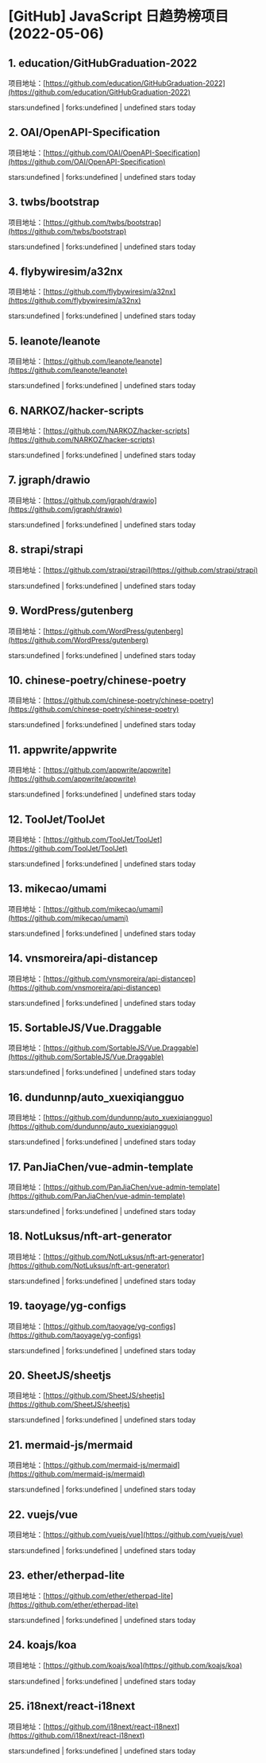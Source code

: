 # [GitHub] JavaScript 日趋势榜项目(2022-05-06)

## 1. education/GitHubGraduation-2022 

项目地址：[https://github.com/education/GitHubGraduation-2022](https://github.com/education/GitHubGraduation-2022)

stars:undefined | forks:undefined | undefined stars today 



## 2. OAI/OpenAPI-Specification 

项目地址：[https://github.com/OAI/OpenAPI-Specification](https://github.com/OAI/OpenAPI-Specification)

stars:undefined | forks:undefined | undefined stars today 



## 3. twbs/bootstrap 

项目地址：[https://github.com/twbs/bootstrap](https://github.com/twbs/bootstrap)

stars:undefined | forks:undefined | undefined stars today 



## 4. flybywiresim/a32nx 

项目地址：[https://github.com/flybywiresim/a32nx](https://github.com/flybywiresim/a32nx)

stars:undefined | forks:undefined | undefined stars today 



## 5. leanote/leanote 

项目地址：[https://github.com/leanote/leanote](https://github.com/leanote/leanote)

stars:undefined | forks:undefined | undefined stars today 



## 6. NARKOZ/hacker-scripts 

项目地址：[https://github.com/NARKOZ/hacker-scripts](https://github.com/NARKOZ/hacker-scripts)

stars:undefined | forks:undefined | undefined stars today 



## 7. jgraph/drawio 

项目地址：[https://github.com/jgraph/drawio](https://github.com/jgraph/drawio)

stars:undefined | forks:undefined | undefined stars today 



## 8. strapi/strapi 

项目地址：[https://github.com/strapi/strapi](https://github.com/strapi/strapi)

stars:undefined | forks:undefined | undefined stars today 



## 9. WordPress/gutenberg 

项目地址：[https://github.com/WordPress/gutenberg](https://github.com/WordPress/gutenberg)

stars:undefined | forks:undefined | undefined stars today 



## 10. chinese-poetry/chinese-poetry 

项目地址：[https://github.com/chinese-poetry/chinese-poetry](https://github.com/chinese-poetry/chinese-poetry)

stars:undefined | forks:undefined | undefined stars today 



## 11. appwrite/appwrite 

项目地址：[https://github.com/appwrite/appwrite](https://github.com/appwrite/appwrite)

stars:undefined | forks:undefined | undefined stars today 



## 12. ToolJet/ToolJet 

项目地址：[https://github.com/ToolJet/ToolJet](https://github.com/ToolJet/ToolJet)

stars:undefined | forks:undefined | undefined stars today 



## 13. mikecao/umami 

项目地址：[https://github.com/mikecao/umami](https://github.com/mikecao/umami)

stars:undefined | forks:undefined | undefined stars today 



## 14. vnsmoreira/api-distancep 

项目地址：[https://github.com/vnsmoreira/api-distancep](https://github.com/vnsmoreira/api-distancep)

stars:undefined | forks:undefined | undefined stars today 



## 15. SortableJS/Vue.Draggable 

项目地址：[https://github.com/SortableJS/Vue.Draggable](https://github.com/SortableJS/Vue.Draggable)

stars:undefined | forks:undefined | undefined stars today 



## 16. dundunnp/auto_xuexiqiangguo 

项目地址：[https://github.com/dundunnp/auto_xuexiqiangguo](https://github.com/dundunnp/auto_xuexiqiangguo)

stars:undefined | forks:undefined | undefined stars today 



## 17. PanJiaChen/vue-admin-template 

项目地址：[https://github.com/PanJiaChen/vue-admin-template](https://github.com/PanJiaChen/vue-admin-template)

stars:undefined | forks:undefined | undefined stars today 



## 18. NotLuksus/nft-art-generator 

项目地址：[https://github.com/NotLuksus/nft-art-generator](https://github.com/NotLuksus/nft-art-generator)

stars:undefined | forks:undefined | undefined stars today 



## 19. taoyage/yg-configs 

项目地址：[https://github.com/taoyage/yg-configs](https://github.com/taoyage/yg-configs)

stars:undefined | forks:undefined | undefined stars today 



## 20. SheetJS/sheetjs 

项目地址：[https://github.com/SheetJS/sheetjs](https://github.com/SheetJS/sheetjs)

stars:undefined | forks:undefined | undefined stars today 



## 21. mermaid-js/mermaid 

项目地址：[https://github.com/mermaid-js/mermaid](https://github.com/mermaid-js/mermaid)

stars:undefined | forks:undefined | undefined stars today 



## 22. vuejs/vue 

项目地址：[https://github.com/vuejs/vue](https://github.com/vuejs/vue)

stars:undefined | forks:undefined | undefined stars today 



## 23. ether/etherpad-lite 

项目地址：[https://github.com/ether/etherpad-lite](https://github.com/ether/etherpad-lite)

stars:undefined | forks:undefined | undefined stars today 



## 24. koajs/koa 

项目地址：[https://github.com/koajs/koa](https://github.com/koajs/koa)

stars:undefined | forks:undefined | undefined stars today 



## 25. i18next/react-i18next 

项目地址：[https://github.com/i18next/react-i18next](https://github.com/i18next/react-i18next)

stars:undefined | forks:undefined | undefined stars today 




